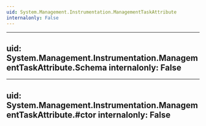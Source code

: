 ```yaml
---
uid: System.Management.Instrumentation.ManagementTaskAttribute
internalonly: False
---
```


---
uid: System.Management.Instrumentation.ManagementTaskAttribute.Schema
internalonly: False
---

---
uid: System.Management.Instrumentation.ManagementTaskAttribute.#ctor
internalonly: False
---
